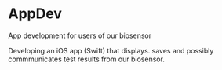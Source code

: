 # AppDev
App development for users of our biosensor

Developing an iOS app (Swift) that displays. saves and possibly commmunicates test results from our biosensor.
